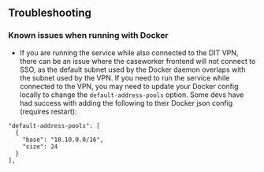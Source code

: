 ## Troubleshooting

### Known issues when running with Docker

  - If you are running the service while also connected to the DIT VPN, there can be an issue where the caseworker frontend will not connect to SSO, as the default subnet used by the Docker daemon overlaps with the subnet used by the VPN. If you need to run the service while connected to the VPN, you may need to update your Docker config locally to change the `default-address-pools` option. Some devs have had success with adding the following to their Docker json config (requires restart):
  ```
  "default-address-pools": [
    {
      "base": "10.10.0.0/16",
      "size": 24
    }
  ],
  ```
